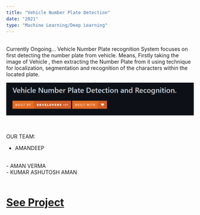 ```yaml
---
title: "Vehicle Number Plate Detection"
date: "2021"
type: "Machine Learning/Deep Learning"
---
```

<br />
Currently Ongoing...
Vehicle Number Plate recognition System focuses on first detecting the number plate from vehicle.
Means, Firstly taking the image of Vehicle , then extracting the Number Plate from it using technique for localization, segmentation and recognition of the characters within the located plate.

<br />

![Home Page](./project1.png)

<br />

OUR TEAM:
- AMANDEEP
<br />
- AMAN VERMA
<br />
- KUMAR ASHUTOSH AMAN

<br />
<br />

# [See Project](https://github.com/amandp13/ANPDR)
